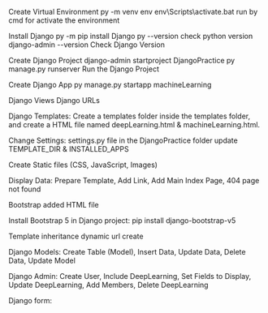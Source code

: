 Create Virtual Environment
py -m venv env
env\Scripts\activate.bat run by cmd for activate the environment

Install Django
py -m pip install Django
py --version check python version
django-admin --version Check Django Version

Create Django Project
django-admin startproject DjangoPractice
py manage.py runserver Run the Django Project

Create Django App
py manage.py startapp machineLearning

Django Views
Django URLs

Django Templates:
Create a templates folder inside the templates folder, and create a HTML file named deepLearning.html & machineLearning.html.

Change Settings:
settings.py file in the DjangoPractice folder update TEMPLATE_DIR & INSTALLED_APPS

Create Static files (CSS, JavaScript, Images)

Display Data: Prepare Template, Add Link, Add Main Index Page, 404 page not found

Bootstrap added HTML file

Install Bootstrap 5 in Django project: pip install django-bootstrap-v5

Template inheritance dynamic url create

Django Models: Create Table (Model), Insert Data, Update Data, Delete Data, Update Model

Django Admin: Create User, Include DeepLearning, Set Fields to Display, Update DeepLearning, Add Members, Delete DeepLearning

Django form:
